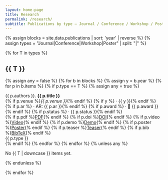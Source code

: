 ```yaml
---
layout: home-page
title: Research
permalink: /research/
subtitle: Publications by type — Journal / Conference / Workshop / Poster
---
```


{% assign blocks = site.data.publications | sort: 'year' | reverse %}
{% assign types = "Journal|Conference|Workshop|Poster" | split: "|" %}

{% for T in types %}
## {{ T }}
{% assign any = false %}
  {% for b in blocks %}
    {% assign y = b.year %}
    {% for p in b.items %}
      {% if p.type == T %}
        {% assign any = true %}
<div class="pub-card">
  <div class="pub-title">{{ p.authors }}. <strong>{{ p.title }}</strong></div>
  <div class="pub-meta">
    {% if p.venue %}<em>{{ p.venue }}</em>{% endif %}
    {% if y %} · {{ y }}{% endif %}
    {% if p.ar %} · AR: {{ p.ar }}{% endif %}
    {% if p.award %} · 🏅 {{ p.award }}{% endif %}
    {% if p.status %} · {{ p.status }}{% endif %}
  </div>
  <div class="pub-links">
    {% if p.pdf %}<a href="{{ p.pdf }}">PDF</a>{% endif %}
    {% if p.doi %}<a href="https://doi.org/{{ p.doi }}">DOI</a>{% endif %}
    {% if p.video %}<a href="{{ p.video }}">Video</a>{% endif %}
    {% if p.demo %}<a href="{{ p.demo }}">Demo</a>{% endif %}
    {% if p.poster %}<a href="{{ p.poster }}">Poster</a>{% endif %}
    {% if p.teaser %}<a href="{{ p.teaser }}">Teaser</a>{% endif %}
    {% if p.bib %}<a href="{{ p.bib }}">BibTeX</a>{% endif %}
  </div>
  <div>
    <span class="badge">{{ p.type }}</span>
  </div>
</div>
      {% endif %}
    {% endfor %}
  {% endfor %}
{% unless any %}<p class="pub-meta">No {{ T | downcase }} items yet.</p>{% endunless %}

{% endfor %}
